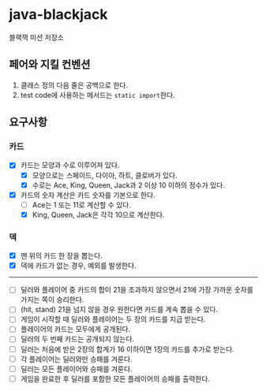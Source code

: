 # java-blackjack

블랙잭 미션 저장소

## 페어와 지킬 컨벤션
1. 클래스 정의 다음 줄은 공백으로 한다.
2. test code에 사용하는 메서드는 `static import`한다.

## 요구사항
### 카드
- [x] 카드는 모양과 수로 이루어져 있다.
  - [x] 모양으로는 스페이드, 다이아, 하트, 클로버가 있다.
  - [x] 수로는 Ace, King, Queen, Jack과 2 이상 10 이하의 정수가 있다.
- [x] 카드의 숫자 계산은 카드 숫자를 기본으로 한다.
  - [ ] Ace는 1 또는 11로 계산할 수 있다.
  - [x] King, Queen, Jack은 각각 10으로 계산한다.
  
### 덱
- [x] 맨 위의 카드 한 장을 뽑는다.
- [x] 덱에 카드가 없는 경우, 예외를 발생한다.

---
- [ ] 딜러와 플레이어 중 카드의 합이 21을 초과하지 않으면서 21에 가장 가까운 숫자를 가지는 쪽이 승리한다. 
- [ ] (hit, stand) 21을 넘지 않을 경우 원한다면 카드를 계속 뽑을 수 있다.
- [ ] 게임이 시작할 때 딜러와 플레이어는 두 장의 카드를 지급 받는다.
- [ ] 플레이어의 카드는 모두에게 공개된다.
- [ ] 딜러의 두 번째 카드는 공개되지 않는다.
- [ ] 딜러는 처음에 받은 2장의 합계가 16 이하이면 1장의 카드를 추가로 받는다.
- [ ] 각 플레이어는 딜러와만 승패를 겨룬다.
- [ ] 딜러는 모든 플레이어와 승패를 겨룬다.
- [ ] 게임을 완료한 후 딜러를 포함한 모든 플레이어의 승패를 출력한다.
